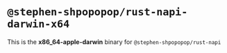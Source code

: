 # `@stephen-shpopopop/rust-napi-darwin-x64`

This is the **x86_64-apple-darwin** binary for `@stephen-shpopopop/rust-napi`
